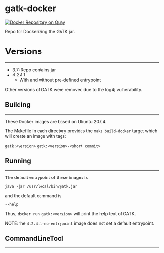 # gatk-docker

[![Docker Repository on Quay](https://quay.io/repository/ncigdc/gatk/status?token=7028d589-285d-44f6-a5be-d4858c613eb6 "Docker Repository on Quay")](https://quay.io/repository/ncigdc/gatk)

Repo for Dockerizing the GATK jar.

# Versions

---

- 3.7: Repo contains jar
- 4.2.4.1
  - With and without pre-defined entrypoint

Other versions of GATK were removed due to the log4j vulnerability.

## Building
---
These Docker images are based on Ubuntu 20.04.

The Makefile in each directory provides the `make build-docker` target which will create an image with tags:

`gatk:<version>`
`gatk:<version>-<short commit>`

## Running
---
The default entrypoint of these images is

```
java -jar /usr/local/bin/gatk.jar
```

and the default command is

```
--help
```

Thus, `docker run gatk:<version>` will print the help text of GATK.

NOTE: the `4.2.4.1-no-entrypoint` image does not set a default entrypoint.

## CommandLineTool
---

